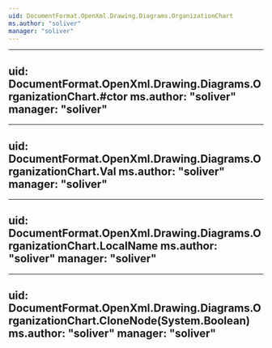 ```yaml
---
uid: DocumentFormat.OpenXml.Drawing.Diagrams.OrganizationChart
ms.author: "soliver"
manager: "soliver"
---
```


---
uid: DocumentFormat.OpenXml.Drawing.Diagrams.OrganizationChart.#ctor
ms.author: "soliver"
manager: "soliver"
---

---
uid: DocumentFormat.OpenXml.Drawing.Diagrams.OrganizationChart.Val
ms.author: "soliver"
manager: "soliver"
---

---
uid: DocumentFormat.OpenXml.Drawing.Diagrams.OrganizationChart.LocalName
ms.author: "soliver"
manager: "soliver"
---

---
uid: DocumentFormat.OpenXml.Drawing.Diagrams.OrganizationChart.CloneNode(System.Boolean)
ms.author: "soliver"
manager: "soliver"
---
